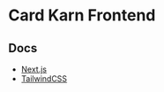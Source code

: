 # Card Karn Frontend

## Docs

- [Next.js](https://nextjs.org/docs)
- [TailwindCSS](https://tailwindcss.com)
